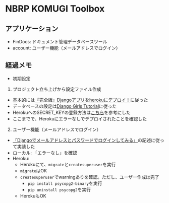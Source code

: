 # NBRP KOMUGI Toolbox

## アプリケーション
- FinDocs: ドキュメント管理データベースツール
- account: ユーザー機能（メールアドレスでログイン）


## 経過メモ
- 初期設定
1. プロジェクト立ち上げから設定ファイル作成
  - 基本的には[『完全版』Djangoアプリをherokuにデプロイ！](http://digital-tree.xyz/blogs/1169)に従った
  - データベースの設定は[Django Girls Tutorial](https://tutorial-extensions.djangogirls.org/ja/heroku/)に従った
  - HerokuへのSECRET_KEYの登録方法は[こちら](https://medium.com/@kjmczk/heroku-deploy-django-d2eab0a5e0ce)を参考にした
  - ここまでで、Herokuにエラーなしでデプロイされたことを確認した
2. ユーザー機能（メールアドレスでログイン）
  - [「Djangoでメールアドレスとパスワードでログインしてみる」](https://qiita.com/cortyuming/items/2167a29a90c94bb4b1bb)の記述に従って実装した
  - ローカル: 「エラーなし」を確認
  - Heroku:
    - Herokuにて、`migrate`と`createsuperuser`を実行
    - `migrate`はOK
    - `createsuperuser`でwarningありを確認。ただし、ユーザー作成は完了
      - `pip install psycopg2-binary`を実行
      - `pip uninstall psycopg2`を実行
    - HerokuもOK

